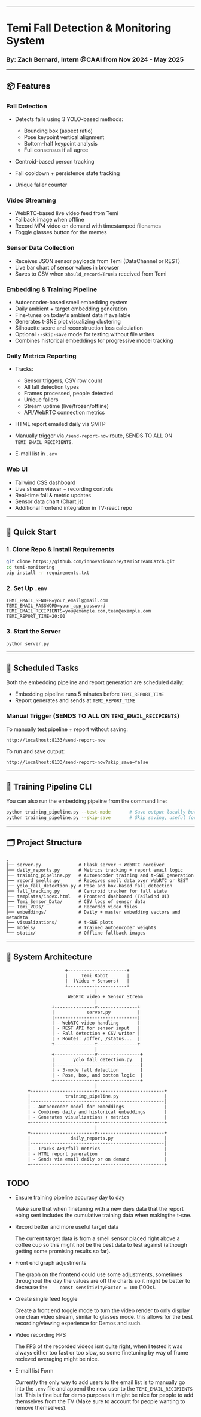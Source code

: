 
---
# Temi Fall Detection & Monitoring System

### By: Zach Bernard, Intern @CAAI from Nov 2024 - May 2025

---

## 📦 Features

### Fall Detection

* Detects falls using 3 YOLO-based methods:

  * Bounding box (aspect ratio)
  * Pose keypoint vertical alignment
  * Bottom-half keypoint analysis
  * Full consensus if all agree
* Centroid-based person tracking
* Fall cooldown + persistence state tracking
* Unique faller counter

### Video Streaming

* WebRTC-based live video feed from Temi
* Fallback image when offline
* Record MP4 video on demand with timestamped filenames
* Toggle glasses button for the memes

### Sensor Data Collection

* Receives JSON sensor payloads from Temi (DataChannel or REST)
* Live bar chart of sensor values in browser
* Saves to CSV when `should_record=True`is received from Temi

### Embedding & Training Pipeline

* Autoencoder-based smell embedding system
* Daily ambient + target embedding generation
* Fine-tunes on today's ambient data if available
* Generates t-SNE plot visualizing clustering
* Silhouette score and reconstruction loss calculation
* Optional `--skip-save` mode for testing without file writes
* Combines historical embeddings for progressive model tracking

### Daily Metrics Reporting

* Tracks:

  * Sensor triggers, CSV row count
  * All fall detection types
  * Frames processed, people detected
  * Unique fallers
  * Stream uptime (live/frozen/offline)
  * API/WebRTC connection metrics
* HTML report emailed daily via SMTP
* Manually trigger via `/send-report-now` route, SENDS TO ALL ON `TEMI_EMAIL_RECIPIENTS`.
* E-mail list in `.env`

### Web UI

* Tailwind CSS dashboard
* Live stream viewer + recording controls
* Real-time fall & metric updates
* Sensor data chart (Chart.js)
* Additional frontend integration in TV-react repo

---

## 🚀 Quick Start

### 1. Clone Repo & Install Requirements

```bash
git clone https://github.com/innovationcore/temiStreamCatch.git
cd temi-monitoring
pip install -r requirements.txt
```

### 2. Set Up `.env`

```env
TEMI_EMAIL_SENDER=your_email@gmail.com
TEMI_EMAIL_PASSWORD=your_app_password
TEMI_EMAIL_RECIPIENTS=you@example.com,team@example.com
TEMI_REPORT_TIME=20:00
```

### 3. Start the Server

```bash
python server.py
```

---

## 🔁 Scheduled Tasks

Both the embedding pipeline and report generation are scheduled daily:

* Embedding pipeline runs 5 minutes before `TEMI_REPORT_TIME`
* Report generates and sends at `TEMI_REPORT_TIME`

### Manual Trigger (SENDS TO ALL ON `TEMI_EMAIL_RECIPIENTS`)

To manually test pipeline + report without saving:

```bash
http://localhost:8133/send-report-now
```

To run and save output:

```bash
http://localhost:8133/send-report-now?skip_save=false
```

---

## 🧪 Training Pipeline CLI

You can also run the embedding pipeline from the command line:

```bash
python training_pipeline.py --test-mode       # Save output locally but show debug output
python training_pipeline.py --skip-save       # Skip saving, useful for testing
```

---

## 🗂 Project Structure

```
.
├── server.py              # Flask server + WebRTC receiver
├── daily_reports.py       # Metrics tracking + report email logic
├── training_pipeline.py   # Autoencoder training and t-SNE generation
├── record_smells.py       # Receives smell data over WebRTC or REST
├── yolo_fall_detection.py # Pose and box-based fall detection
├── fall_tracking.py       # Centroid tracker for fall state
├── templates/index.html   # Frontend dashboard (Tailwind UI)
├── Temi_Sensor_Data/      # CSV logs of sensor data
├── Temi_VODs/             # Recorded video files
├── embeddings/            # Daily + master embedding vectors and metadata
├── visualizations/        # t-SNE plots
├── models/                # Trained autoencoder weights
└── static/                # Offline fallback images
```

---

## 📐 System Architecture

```text
                      +----------------------+
                      |     Temi Robot       |
                      |  (Video + Sensors)   |
                      +----------+-----------+
                                 |
                       WebRTC Video + Sensor Stream
                                 |
                 +---------------v---------------+
                 |            server.py          |
                 |-------------------------------|
                 | - WebRTC video handling       |
                 | - REST API for sensor input   |
                 | - Fall detection + CSV writer |
                 | - Routes: /offer, /status...  |
                 +---------------+---------------+
                                 |
                 +---------------v----------------+
                 |       yolo_fall_detection.py   |
                 |--------------------------------|
                 | - 3-mode fall detection        |
                 | - Pose, box, and bottom logic  |
                 +---------------+----------------+
                                 |
        +------------------------v-------------------------+
        |             training_pipeline.py                 |
        |--------------------------------------------------|
        | - Autoencoder model for embeddings               |
        | - Combines daily and historical embeddings       |
        | - Generates visualizations + metrics             |
        +------------------------+-------------------------+
                                 |
        +------------------------v-------------------------+
        |               daily_reports.py                   |
        |--------------------------------------------------|
        | - Tracks API/fall metrics                        |
        | - HTML report generation                         |
        | - Sends via email daily or on demand             |
        +------------------------+-------------------------+
```

## TODO
* Ensure training pipeline accuracy day to day
  
  Make sure that when finetuning with a new days data that the report ebing sent includes the cumulative training data when makingthe t-sne.

* Record better and more useful target data
  
  The current target data is from a smell sensor placed right above a coffee cup so this might not be the best data to test against (although getting some promising results so far).

* Front end graph adjustments

  The graph on the frontend could use some adjustments, sometimes throughout the day the values are off the charts so it might be better to decrease the `    const sensitivityFactor = 100` (100x).

* Create single feed toggle

  Create a front end toggle mode to turn the video render to only display one clean video stream, similar to glasses mode. this allows for the best recording/viewing experience for Demos and such.

* Video recording FPS

  The FPS of the recorded videos isnt quite right, when I tested it was always either too fast or too slow, so some finetuning by way of frame recieved averaging might be nice.

* E-mail list Form

  Currently the only way to add users to the email list is to manually go into the `.env` file and append the new user to the `TEMI_EMAIL_RECIPIENTS` list. This is fine but for demo purposes it might be nice for people to add themselves from the TV (Make sure to account for people wanting to remove themselves).